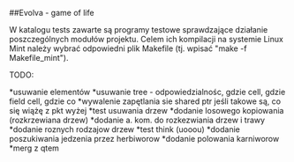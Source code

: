 ##Evolva - game of life

W katalogu tests zawarte są programy testowe sprawdzające działanie poszczególnych modułów projektu.
Celem ich kompilacji na systemie Linux Mint należy wybrać odpowiedni plik Makefile (tj. wpisać "make -f Makefile_mint").

TODO:

*usuwanie elementów
*usuwanie tree - odpowiedzialnośc, gdzie cell, gdzie field cell, gdzie co
*wywalenie zapętlania sie shared ptr jeśli takowe są, co się wiążę z pkt wyżej
*test usuwania drzew
*dodanie losowego kopiowania (rozkrzewiana drzew)
*dodanie a. kom. do rozkezwiania drzew i trawy
*dodanie roznych rodzajow drzew
*test think (uooou)
*dodanie poszukiwania jedzenia przez herbiworow
*dodanie polowania karniworow
*merg z qtem

